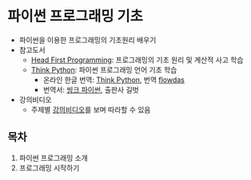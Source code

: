 # 파이썬 프로그래밍 기초

* 파이썬을 이용한 프로그래밍의 기초원리 배우기
* 참고도서
    * [Head First Programming](http://m.hanbit.co.kr/store/books/book_view.html?p_code=B3578815816): 
        프로그래밍의 기초 원리 및 계산적 사고 학습
    * [Think Python](http://greenteapress.com/wp/think-python-2e/):
        파이썬 프로그래밍 언어 기초 학습
        * 온라인 한글 번역: [Think Python](https://www.flowdas.com/thinkpython/index.html#thinkpython), 
            번역 [flowdas](https://www.flowdas.com)
        * 번역서: [씽크 파이썬](https://www.gilbut.co.kr/book/view?bookcode=BN001838&perdevice=pc), 
            출판사 길벗
* 강의비디오
  * 주제별 [강의비디오](https://www.youtube.com/...)를 
      보며 따라할 수 있음
      
## 목차

1. 파이썬 프로그래밍 소개
1. 프로그래밍 시작하기